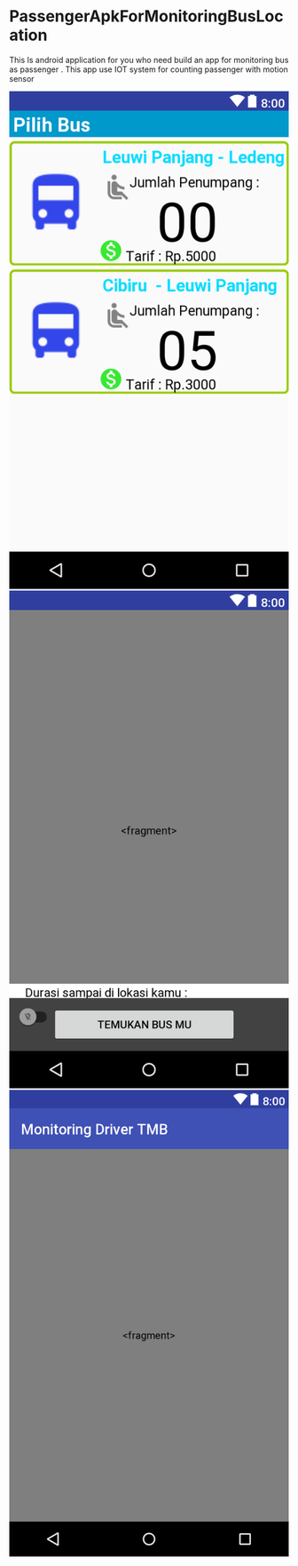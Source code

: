 # PassengerApkForMonitoringBusLocation
This Is android application for you who need build an app for monitoring bus as passenger
.   This app use IOT system for counting passenger with motion sensor

![alt tag](https://github.com/exp-technology/PassengerApkForMonitoringBusLocation/blob/master/Monitoring_damri.png?raw=true)
![alt tag](https://github.com/exp-technology/PassengerApkForMonitoringBusLocation/blob/master/Monitoring_damri2.png?raw=true)
![alt tag](https://github.com/exp-technology/PassengerApkForMonitoringBusLocation/blob/master/driver_damri.png?raw=true)
